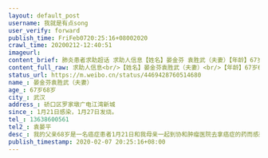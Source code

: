 ```yaml
---
layout: default_post
username: 我就是有点song
user_verify: forward
publish_time: FriFeb0720:25:16+08002020
crawl_time: 20200212-12:40:51
imageurl: 
content_brief: 肺炎患者求助超话 求助人信息【姓名】晏金芬 袁胜武（夫妻）【年龄】67岁  68岁【所在城市】武汉【所在小区、社区】硚口区罗家墩广电江湾新城【患病时间】1月21日感染，1月27日发烧。【联系方式】13638600561【其他紧急联系人】 袁晏平【病情描述】我的父亲68岁是一名癌症患者1月21日和我 ...全文
content_full_raw: 求助人信息<br/>【姓名】晏金芬袁胜武（夫妻）<br/>【年龄】67岁68岁<br/>【所在城市】武汉<br/>【所在小区、社区】硚口区罗家墩广电江湾新城<br/>【患病时间】1月21日感染，1月27日发烧。<br/>【联系方式】13638600561<br/>【其他紧急联系人】袁晏平<br/>【病情描述】我的父亲68岁是一名癌症患者1月21日和我母亲一起到协和肿瘤医院去拿癌症的药而感染。<br/>1月25日母亲开始流鼻涕，咳嗽，头晕，呕心1月27日发烧到医院做CT显示双肺感染。<br/>1月27日，28日在医院打针没有好转后在家隔离至今。一直发烧十二天母亲从18岁起就有心脏病，高血压。1月27日，父亲也出现的症状，<br/>1月30日发烧到医院检查CT显示双肺感染，因是癌症患者不能熬十几个小时排队打针至今没有打针。现在情况没有好转，胸闷越来越严重。<ahref='/n/超话社区'>@超话社区</a><ahref='/n/人民网'>@人民网</a><ahref='/n/人民日报'>@人民日报</a><ahref='/n/武汉发布'>@武汉发布</a><ahref='/n/新华网'>@新华网</a><ahref='/n/楚天都市报'>@楚天都市报</a><ahref='/n/楚天交通广播'>@楚天交通广播</a><ahref='/n/央视新闻'>@央视新闻</a><br/>现在也没有力气到医院检查确诊多次联系社区街道也打过120都没有安排住院。<br/>目前我与父母不住在一起，急盼政府隔离救助！！！<br/>现在武汉市的火神医院雷神医院方舱都已做好急盼入院治疗。
status_url: https://m.weibo.cn/status/4469428760514680
name_: 晏金芬袁胜武（夫妻）
age_: 67岁68岁
city_: 武汉
address_: 硚口区罗家墩广电江湾新城
since_: 1月21日感染，1月27日发烧。
tel_: 13638600561
tel2_: 袁晏平
desc_: 我的父亲68岁是一名癌症患者1月21日和我母亲一起到协和肿瘤医院去拿癌症的药而感染。1月25日母亲开始流鼻涕，咳嗽，头晕，呕心1月27日发烧到医院做CT显示双肺感染。1月27日，28日在医院打针没有好转后在家隔离至今。一直发烧十二天母亲从18岁起就有心脏病，高血压。1月27日，父亲也出现的症状，1月30日发烧到医院检查CT显示双肺感染，因是癌症患者不能熬十几个小时排队打针至今没有打针。现在情况没有好转，胸闷越来越严重。<ahref='/n/超话社区'>@超话社区</a><ahref='/n/人民网'>@人民网</a><ahref='/n/人民日报'>@人民日报</a><ahref='/n/武汉发布'>@武汉发布</a><ahref='/n/新华网'>@新华网</a><ahref='/n/楚天都市报'>@楚天都市报</a><ahref='/n/楚天交通广播'>@楚天交通广播</a><ahref='/n/央视新闻'>@央视新闻</a>现在也没有力气到医院检查确诊多次联系社区街道也打过120都没有安排住院。目前我与父母不住在一起，急盼政府隔离救助！！！现在武汉市的火神医院雷神医院方舱都已做好急盼入院治疗。
publish_timestamp: 2020-02-07 20:25:16+08:00
---
```


